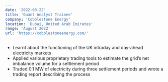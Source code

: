 ```yaml
---
date: '2022-08-22'
title: 'Quant Analyst Trainee'
company: 'Cobblestone Energy'
location: 'Dubai, United Arab Emirates'
range: 'August 2022'
url: 'https://cobblestoneenergy.com/'
---
```


- Learnt about the functioning of the UK intraday and day-ahead electricity markets
- Applied various proprietary trading tools to estimate the grid’s net imbalance volume for a settlement period
- Traded 0.1 MW of electricity during three settlement periods and wrote a trading report describing the process
